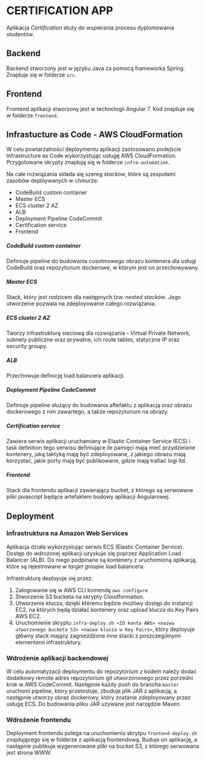 # CERTIFICATION APP
Aplikacja _Certification_ służy do wspierania procesu dyplomowania studentów.
## Backend
Backend stworzony jest w języku Java za pomocą frameworka Spring. Znajduje się w folderze `src`.
## Frontend
Frontend aplikacji stworzony jest w technologii Angular 7. Kod znajduje się w folderze `frontend`.
## Infrastucture as Code - AWS CloudFormation
W celu powtarzalności deploymentu aplikacji zastosowano podejście Infrastructure as Code wykorzystując usługę AWS CloudFormation.
Przygotowane skrypty znajdują się w folderze `infra-automation`.

Na całe rozwiązania składa się szereg _stacków_, które są zespołami zasobów deploywanych w chmurze:
* CodeBuild custom container
* Master ECS
* ECS cluster 2 AZ
* ALB
* Deployment Pipeline CodeCommit
* Certification service
* Frontend

##### CodeBuild custom container
Definiuje pipeline do budowania cusotmowego obrazu kontenera dla usługi CodeBuild oraz repozytorium dockerowe, w którym jest on przechowywany.
##### Master ECS
Stack, który jest rodzicem dla następnych tzw. _nested stacków_. Jego utworzenie pozwala na zdeployowanie całego rozwiązania.
##### ECS cluster 2 AZ
Tworzy infrastrukturę sieciową dla rozwiązania - Virtual Private Network, subnety publiczne oraz prywatne, ich route tables,
statyczne IP oraz security groupy.
##### ALB
Przechowuje definicję load balancera aplikacji.
##### Deployment Pipeline CodeCommit
Definiuje pipeline służący do budowania aftefaktu z aplikacją oraz obrazu dockerowego z nim zawartego, a także repozytorium
na obrazy.
##### Certification service
Zawiera serwis aplikacji uruchamiany w Elastic Container Service (ECS) i task definition tego serwisu definiujące
ile pamięci mają mieć przydzielone kontenery, jaką taktyką mają być zdeployowane, z jakiego obrazu mają korzystać, jakie porty mają być publikowane,
gdzie mają trafiać logi itd.
##### Frontend
Stack dla frontendu aplikacji zawierający bucket, z którego są serwowane pliki javascript będące artefaktem budowy aplikacji Angularowej.
## Deployment
### Infrastruktura na Amazon Web Services
Aplikacja działa wykorzystując serwis ECS (Elastic Container Service). Dostęp do wdrożonej aplikacji uzyskuje się poprzez Application Load Balancer (ALB).
Do niego podpinane są kontenery z uruchomioną aplikacją, które są rejestrowane w _target groupie_ load balancera.

Infrastrukturę deployuje się przez:
1. Zalogowanie się w AWS CLI komendą `aws configure`
2. Stworzenie S3 bucketa na skrypty Cloudformation.
3. Utworzenie klucza, dzięki któremu będzie możliwy dostęp do instancji EC2, na których będą działać kontenery oraz upload klucza do Key Pairs AWS EC2.
4. Uruchomienie skryptu `infra-deploy.sh <ID konta AWS> <nazwa utworzonego bucketa S3> <nazwa klucza w Key Pairs>`, który deployuje główny stack mający zagnieżdżone inne stacki z poszczególnymi elementami infrastruktury.

### Wdrożenie aplikacji backendowej
W celu automatyzacji deploymentu do repozytorium z kodem należy dodać dodatkowy remote adres repozytorium git
utworzononego przez porzedni krok w AWS CodeCommit. Następnie każdy push do brancha `master` uruchomi pipeline, który
przetestuje, zbuduje plik JAR z aplikacją, a następnie utworzy obraz dockerowy, 
który zostanie zdeployowany przez usługę ECS. Do budowania pliku JAR używane jest narzędzie Maven.

### Wdrożenie frontendu
Deployment frontendu polega na uruchomieniu skrytpu `frontend-deploy.sh` znajdującego się w folderze z aplikacją frontendową.
Buduje on aplikację, a następnie publikuje wygenerowane pliki na bucket S3, z którego serwowana jest strona WWW. 
